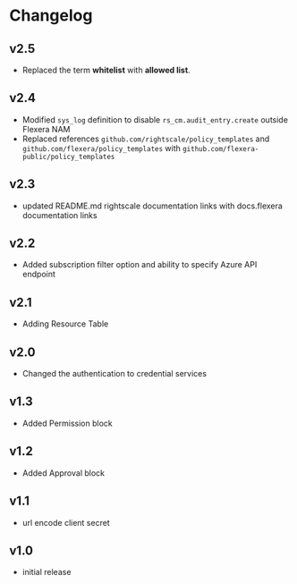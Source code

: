# Changelog

## v2.5

- Replaced the term **whitelist** with **allowed list**.

## v2.4

- Modified `sys_log` definition to disable `rs_cm.audit_entry.create` outside Flexera NAM
- Replaced references `github.com/rightscale/policy_templates` and `github.com/flexera/policy_templates` with `github.com/flexera-public/policy_templates`

## v2.3

- updated README.md rightscale documentation links with docs.flexera documentation links

## v2.2

- Added subscription filter option and ability to specify Azure API endpoint

## v2.1

- Adding Resource Table

## v2.0

- Changed the authentication to credential services

## v1.3

- Added Permission block

## v1.2

- Added Approval block

## v1.1

- url encode client secret

## v1.0

- initial release
